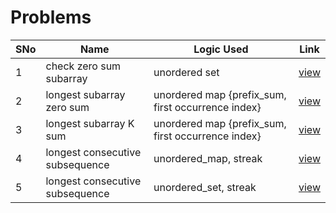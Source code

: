 # Problems

SNo | Name | Logic Used | Link |
----|------|------------|------|
1 | check zero sum subarray | unordered set | [view](subarray_zero_sum.cpp)
2 | longest subarray zero sum | unordered map {prefix_sum, first occurrence index} | [view](longest_subarray_zero_sum.cpp)
3 | longest subarray K sum | unordered map {prefix_sum, first occurrence index} | [view](longest_subarray_sum_k.cpp)
4 | longest consecutive subsequence | unordered_map, streak | [view](longest_consecutive_seq_um.cpp)
5 | longest consecutive subsequence | unordered_set, streak | [view](longest_consecutive_seq_us.cpp)